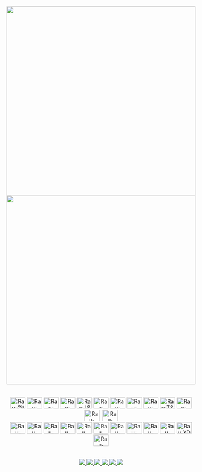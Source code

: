 <div div style="text-align:center;">
    <img width="500px" src="https://github-readme-stats.vercel.app/api?username=raunylima&theme=highcontrast&show_icons=true" style="max-width: 100%;">
    <img width="500px" src="https://github-readme-stats.vercel.app/api/top-langs/?username=raunylima&hide=html&layout=compact&theme=highcontrast" style="max-width: 100%;">
</div>
<br/>
<br/>

<div style="text-align:center;">
    <img alt="Rau-Git" height="30" width="40" src="https://cdn.jsdelivr.net/gh/devicons/devicon/icons/git/git-plain.svg" style="max-width: 100%;">
    <img alt="Rau-HTML" height="30" width="40" src="https://cdn.jsdelivr.net/gh/devicons/devicon/icons/html5/html5-plain.svg" style="max-width: 100%;">
    <img alt="Rau-CSS" height="30" width="40" src="https://cdn.jsdelivr.net/gh/devicons/devicon/icons/css3/css3-plain.svg" style="max-width: 100%;">
    <img alt="Rau-Bootstrap" height="30" width="40" src="https://cdn.jsdelivr.net/gh/devicons/devicon/icons/bootstrap/bootstrap-plain.svg" style="max-width: 100%;">
    <img alt="Rau-JS" height="30" width="40" src="https://cdn.jsdelivr.net/gh/devicons/devicon/icons/javascript/javascript-plain.svg" style="max-width: 100%;">
    <img alt="Rau-JQuery" height="30" width="40" src="https://cdn.jsdelivr.net/gh/devicons/devicon/icons/jquery/jquery-plain.svg" style="max-width: 100%;">
    <img alt="Rau-NodeJS" height="30" width="40" src="https://cdn.jsdelivr.net/gh/devicons/devicon/icons/nodejs/nodejs-plain.svg" style="max-width: 100%;">
    <img alt="Rau-Npm" height="30" width="40" src="https://cdn.jsdelivr.net/gh/devicons/devicon/icons/npm/npm-original-wordmark.svg" style="max-width: 100%;">
    <img alt="Rau-Angular" height="30" width="40" src="https://cdn.jsdelivr.net/gh/devicons/devicon/icons/angularjs/angularjs-plain.svg" style="max-width: 100%;">
    <img alt="Rau-TS" height="30" width="40" src="https://cdn.jsdelivr.net/gh/devicons/devicon/icons/typescript/typescript-plain.svg" style="max-width: 100%;">
    <img alt="Rau-Java" height="30" width="40" src="https://cdn.jsdelivr.net/gh/devicons/devicon/icons/java/java-plain.svg" style="max-width: 100%;">
    <img alt="Rau-VSCode" height="30" width="40" src="https://cdn.jsdelivr.net/gh/devicons/devicon/icons/vscode/vscode-original.svg" style="max-width: 100%;">
    <img alt="Rau-Eclipse" height="30" width="40" src="https://cdn.worldvectorlogo.com/logos/eclipse-11.svg" style="max-width: 100%; margin-left: 5px;">
</div>
<div style="text-align:center;">
    <img alt="Rau-Firebase" height="30" width="40" src="https://cdn.jsdelivr.net/gh/devicons/devicon/icons/firebase/firebase-plain.svg" style="max-width: 100%;">
    <img alt="Rau-mySQL" height="30" width="40" src="https://cdn.jsdelivr.net/gh/devicons/devicon/icons/mysql/mysql-plain.svg" style="max-width: 100%;">
    <img alt="Rau-MongoDB" height="30" width="40" src="https://cdn.jsdelivr.net/gh/devicons/devicon/icons/mongodb/mongodb-plain.svg" style="max-width: 100%;">
    <img alt="Rau-Filezila" height="30" width="40" src="https://cdn.jsdelivr.net/gh/devicons/devicon/icons/filezilla/filezilla-plain.svg" style="max-width: 100%;">
    <img alt="Rau-SalesForce" height="30" width="40" src="https://cdn.jsdelivr.net/gh/devicons/devicon/icons/salesforce/salesforce-original.svg" style="max-width: 100%;">
    <img alt="Rau-Slack" height="30" width="40" src="https://cdn.jsdelivr.net/gh/devicons/devicon/icons/slack/slack-original.svg" style="max-width: 100%;">
    <img alt="Rau-Trello" height="30" width="40" src="https://cdn.jsdelivr.net/gh/devicons/devicon/icons/trello/trello-plain.svg" style="max-width: 100%;">
    <img alt="Rau-Illustrator" height="30" width="40" src="https://cdn.jsdelivr.net/gh/devicons/devicon/icons/illustrator/illustrator-plain.svg" style="max-width: 100%;">
    <img alt="Rau-PhotoShop" height="30" width="40" src="https://cdn.jsdelivr.net/gh/devicons/devicon/icons/photoshop/photoshop-plain.svg" style="max-width: 100%;">
    <img alt="Rau-Premiere" height="30" width="40" src="https://cdn.jsdelivr.net/gh/devicons/devicon/icons/premierepro/premierepro-plain.svg" style="max-width: 100%;">
    <img alt="Rau-XD" height="30" width="40" src="https://cdn.jsdelivr.net/gh/devicons/devicon/icons/xd/xd-plain.svg" style="max-width: 100%;">
    <img alt="Rau-Figma" height="30" width="40" src="https://cdn.jsdelivr.net/gh/devicons/devicon/icons/figma/figma-original.svg" style="max-width: 100%;">
</div>
</a>
<br/>
<br/>
<div style="text-align:center">
    <a href="https://twitter.com/raunylima" rel="nofollow">
        <img src="https://img.shields.io/badge/Twitter-1DA1F2?style=for-the-badge&logo=twitter&logoColor=white" style="max-width: 100%;">
    </a>
    <a href="https://instagram.com/rau.ny.lima" rel="nofollow">
        <img src="https://img.shields.io/badge/-Instagram-%23E4405F?style=for-the-badge&logo=instagram&logoColor=white" style="max-width: 100%;">
    </a>
    <a href="https://www.twitch.tv/raunylima" rel="nofollow">
        <img src="https://img.shields.io/badge/Twitch-9146FF?style=for-the-badge&logo=twitch&logoColor=white" style="max-width: 100%;">
    </a>
    <a href="https://discord.gg/KCKs7uRT" rel="nofollow">
        <img src="https://img.shields.io/badge/Discord-7289DA?style=for-the-badge&logo=discord&logoColor=white" style="max-width: 100%;">
    </a>
    <a href="mailto:raunylima@pirambo.com">
        <img src="https://img.shields.io/badge/-Gmail-%23333?style=for-the-badge&logo=gmail&logoColor=white" style="max-width: 100%;">
    </a>
    <a href="https://www.linkedin.com/in/raunylima/" rel="nofollow">
        <img src="https://img.shields.io/badge/-LinkedIn-%230077B5?style=for-the-badge&logo=linkedin&logoColor=white" style="max-width: 100%;">   
    </a>
</div>
